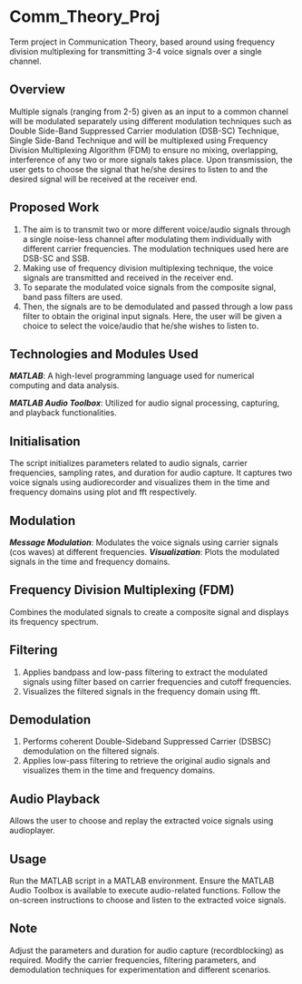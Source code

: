 # Comm_Theory_Proj
Term project in Communication Theory, based around using frequency division multiplexing for transmitting 3-4 voice signals over a single channel.

## Overview
Multiple signals (ranging from 2-5) given as an input to a common channel will be modulated separately using different modulation techniques such as Double Side-Band Suppressed Carrier modulation (DSB-SC) Technique, Single Side-Band Technique and will be multiplexed using Frequency Division Multiplexing Algorithm (FDM) to ensure no mixing, overlapping, interference of any two or more signals takes place. Upon transmission, the user gets to choose the signal that he/she desires to listen to and the desired signal will be received at the receiver end.

## Proposed Work
1. The aim is to transmit two or more different voice/audio signals through a single noise-less channel after modulating them individually with different carrier frequencies. The modulation techniques used here are DSB-SC and SSB.
2. Making use of frequency division multiplexing technique, the voice signals are transmitted and received in the receiver end.
3. To separate the modulated voice signals from the composite signal, band pass filters are used.
4. Then, the signals are to be demodulated and passed through a low pass filter to obtain the original input signals. Here, the user will be given a choice to select the voice/audio that he/she wishes to listen to.

## Technologies and Modules Used
***MATLAB***: A high-level programming language used for numerical computing and data analysis.

***MATLAB Audio Toolbox***: Utilized for audio signal processing, capturing, and playback functionalities.

## Initialisation
The script initializes parameters related to audio signals, carrier frequencies, sampling rates, and duration for audio capture. It captures two voice signals using audiorecorder and visualizes them in the time and frequency domains using plot and fft respectively.

## Modulation
***Message Modulation***: Modulates the voice signals using carrier signals (cos waves) at different frequencies.
***Visualization***: Plots the modulated signals in the time and frequency domains.

## Frequency Division Multiplexing (FDM)
Combines the modulated signals to create a composite signal and displays its frequency spectrum.

## Filtering
1. Applies bandpass and low-pass filtering to extract the modulated signals using filter based on carrier frequencies and cutoff frequencies.
2. Visualizes the filtered signals in the frequency domain using fft.

## Demodulation
1. Performs coherent Double-Sideband Suppressed Carrier (DSBSC) demodulation on the filtered signals.
2. Applies low-pass filtering to retrieve the original audio signals and visualizes them in the time and frequency domains.

## Audio Playback
Allows the user to choose and replay the extracted voice signals using audioplayer.

## Usage
Run the MATLAB script in a MATLAB environment.
Ensure the MATLAB Audio Toolbox is available to execute audio-related functions.
Follow the on-screen instructions to choose and listen to the extracted voice signals.

## Note
Adjust the parameters and duration for audio capture (recordblocking) as required.
Modify the carrier frequencies, filtering parameters, and demodulation techniques for experimentation and different scenarios.
